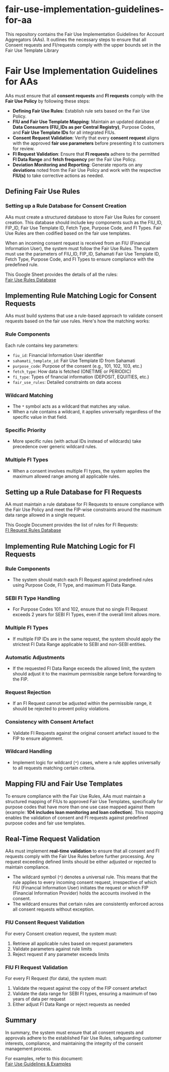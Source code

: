# fair-use-implementation-guidelines-for-aa
This repository contains the Fair Use Implementation Guidelines for Account Aggregators (AAs). It outlines the necessary steps to ensure that all Consent requests and FI/requests comply with the upper bounds set in the Fair Use Template Library
# Fair Use Implementation Guidelines for AAs

AAs must ensure that all **consent requests** and **FI requests** comply with the **Fair Use Policy** by following these steps:

- **Defining Fair Use Rules**: Establish rule sets based on the Fair Use Policy.  
- **FIU and Fair Use Template Mapping**: Maintain an updated database of **Data Consumers (FIU_IDs as per Central Registry)**, Purpose Codes, and **Fair Use Template IDs** for all integrated FIUs.  
- **Consent Request Validation**: Verify that every **consent request** aligns with the approved **fair use parameters** before presenting it to customers for review.  
- **FI Request Validation**: Ensure that **FI requests** adhere to the permitted **FI Data Range** and **fetch frequency** per the Fair Use Policy.  
- **Deviation Monitoring and Reporting**: Generate reports on any **deviations** noted from the Fair Use Policy and work with the respective **FIU(s)** to take corrective actions as needed.

## Defining Fair Use Rules  

### Setting up a Rule Database for Consent Creation  
AAs must create a structured database to store Fair Use Rules for consent creation. This database should include key components such as the FIU_ID, FIP_ID, Fair Use Template ID, Fetch Type, Purpose Code, and FI Types. Fair Use Rules are then codified based on the fair use templates.  

When an incoming consent request is received from an FIU (Financial Information User), the system must follow the Fair Use Rules. The system must use the parameters of FIU_ID, FIP_ID, Sahamati Fair Use Template ID, Fetch Type, Purpose Code, and FI Types to ensure compliance with the predefined rule.  

This Google Sheet provides the details of all the rules:  
[Fair Use Rules Database](https://docs.google.com/document/d/1NXVrhmrKw99BwUxCeAyyepPRkVj3ioPEuvxhQ2xQyh0/edit?tab=t.0)  

## Implementing Rule Matching Logic for Consent Requests  

AAs must build systems that use a rule-based approach to validate consent requests based on the fair use rules. Here's how the matching works:  

### Rule Components  
Each rule contains key parameters:  
- `fiu_id`: Financial Information User identifier  
- `sahamati_template_id`: Fair Use Template ID from Sahamati  
- `purpose_code`: Purpose of the consent (e.g., 101, 102, 103, etc.)  
- `fetch_type`: How data is fetched (ONETIME or PERIODIC)  
- `fi_type`: Types of financial information (DEPOSIT, EQUITIES, etc.)  
- `fair_use_rules`: Detailed constraints on data access  

### Wildcard Matching  
- The `*` symbol acts as a wildcard that matches any value.  
- When a rule contains a wildcard, it applies universally regardless of the specific value in that field.  

### Specific Priority  
- More specific rules (with actual IDs instead of wildcards) take precedence over generic wildcard rules.  

### Multiple FI Types  
- When a consent involves multiple FI types, the system applies the maximum allowed range among all applicable rules.  

## Setting up a Rule Database for FI Requests  

AA must maintain a rule database for FI Requests to ensure compliance with the Fair Use Policy and meet the FIP-wise constraints around the maximum data range allowed in a single request.  

This Google Document provides the list of rules for FI Requests:  
[FI Request Rules Database](https://docs.google.com/document/d/1NXVrhmrKw99BwUxCeAyyepPRkVj3ioPEuvxhQ2xQyh0/edit?tab=t.0)  

## Implementing Rule Matching Logic for FI Requests  

### Rule Components  
- The system should match each FI Request against predefined rules using Purpose Code, FI Type, and maximum FI Data Range.

### SEBI FI Type Handling  
- For Purpose Codes 101 and 102, ensure that no single FI Request exceeds 2 years for SEBI FI Types, even if the overall limit allows more.

### Multiple FI Types  
- If multiple FIP IDs are in the same request, the system should apply the strictest FI Data Range applicable to SEBI and non-SEBI entities.

### Automatic Adjustments  
- If the requested FI Data Range exceeds the allowed limit, the system should adjust it to the maximum permissible range before forwarding to the FIP.

### Request Rejection  
- If an FI Request cannot be adjusted within the permissible range, it should be rejected to prevent policy violations.

### Consistency with Consent Artefact  
- Validate FI Requests against the original consent artefact issued to the FIP to ensure alignment.

### Wildcard Handling  
- Implement logic for wildcard (`*`) cases, where a rule applies universally to all requests matching certain criteria.

## Mapping FIU and Fair Use Templates  

To ensure compliance with the Fair Use Rules, AAs must maintain a structured mapping of FIUs to approved Fair Use Templates, specifically for purpose codes that have more than one use case mapped against them (example: **104 includes loan monitoring and loan collection**). This mapping enables the validation of consent and FI requests against predefined purpose codes and fair use templates.  

## Real-Time Request Validation  

AAs must implement **real-time validation** to ensure that all consent and FI requests comply with the Fair Use Rules before further processing. Any request exceeding defined limits should be either adjusted or rejected to maintain compliance.  

- The wildcard symbol (`*`) denotes a universal rule. This means that the rule applies to every incoming consent request, irrespective of which FIU (Financial Information User) initiates the request or which FIP (Financial Information Provider) holds the accounts involved in the consent.  
- The wildcard ensures that certain rules are consistently enforced across all consent requests without exception.  

### FIU Consent Request Validation  
For every Consent creation request, the system must:  
1. Retrieve all applicable rules based on request parameters  
2. Validate parameters against rule limits  
3. Reject request if any parameter exceeds limits  

### FIU FI Request Validation  
For every FI Request (for data), the system must:  
1. Validate the request against the copy of the FIP consent artefact  
2. Validate the data range for SEBI FI types, ensuring a maximum of two years of data per request  
3. Either adjust FI Data Range or reject requests as needed  

## Summary  

In summary, the system must ensure that all consent requests and approvals adhere to the established Fair Use Rules, safeguarding customer interests, compliance, and maintaining the integrity of the consent management process.  

For examples, refer to this document:  
[Fair Use Guidelines & Examples](https://docs.google.com/document/d/1NXVrhmrKw99BwUxCeAyyepPRkVj3ioPEuvxhQ2xQyh0/edit?tab=t.0)  
